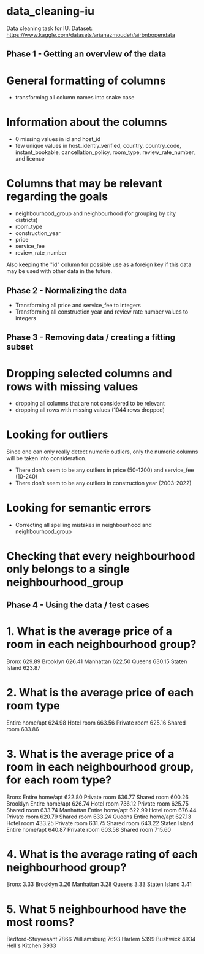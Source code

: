# data_cleaning-iu
Data cleaning task for IU.
Dataset: https://www.kaggle.com/datasets/arianazmoudeh/airbnbopendata

## Phase 1 - Getting an overview of the data
# General formatting of columns
- transforming all column names into snake case

# Information about the columns 
- 0 missing values in id and host_id
- few unique values in host_identiy_verified, country, country_code, instant_bookable, cancellation_policy, room_type, review_rate_number, and license

# Columns that may be relevant regarding the goals 
- neighbourhood_group and neighbourhood (for grouping by city districts)
- room_type
- construction_year
- price
- service_fee
- review_rate_number

Also keeping the "id" column for possible use as a foreign key if this data may be used with other data in the future.

## Phase 2 - Normalizing the data
- Transforming all price and service_fee to integers
- Transforming all construction year and review rate number values to integers

## Phase 3 - Removing data / creating a fitting subset
# Dropping selected columns and rows with missing values
- dropping all columns that are not considered to be relevant
- dropping all rows with missing values (1044 rows dropped)

# Looking for outliers
Since one can only really detect numeric outliers, only the numeric columns will be taken into consideration.
- There don't seem to be any outliers in price (50-1200) and service_fee (10-240)
- There don't seem to be any outliers in construction year (2003-2022)

# Looking for semantic errors
- Correcting all spelling mistakes in neighbourhood and neighbourhood_group

# Checking that every neighbourhood only belongs to a single neighbourhood_group

## Phase 4 - Using the data / test cases
# 1. What is the average price of a room in each neighbourhood group?
Bronx            629.89
Brooklyn         626.41
Manhattan        622.50
Queens           630.15
Staten Island    623.87

# 2. What is the average price of each room type
Entire home/apt    624.98
Hotel room         663.56
Private room       625.16
Shared room        633.86

# 3. What is the average price of a room in each neighbourhood group, for each room type?
Bronx                Entire home/apt    622.80
                Private room       636.77
                Shared room        600.26
Brooklyn             Entire home/apt    626.74
                Hotel room         736.12
                Private room       625.75
                Shared room        633.74
Manhattan            Entire home/apt    622.99
                Hotel room         676.44
                Private room       620.79
                Shared room        633.24
Queens               Entire home/apt    627.13
                Hotel room         433.25
                Private room       631.75
                Shared room        643.22
Staten Island        Entire home/apt    640.87
                Private room       603.58
                Shared room        715.60

# 4. What is the average rating of each neighbourhood group?
Bronx            3.33
Brooklyn         3.26
Manhattan        3.28
Queens           3.33
Staten Island    3.41

# 5. What 5 neighbourhood have the most rooms?
Bedford-Stuyvesant    7866
Williamsburg          7693
Harlem                5399
Bushwick              4934
Hell's Kitchen        3933